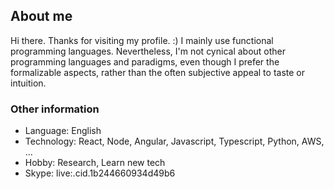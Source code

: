 
## About me

Hi there. 
Thanks for visiting my profile. :)
I mainly use functional programming languages. Nevertheless, I'm not cynical about other programming languages and paradigms, even though I prefer the formalizable aspects, rather than the often subjective appeal to taste or intuition. 

### Other information

- Language: English
- Technology: React, Node, Angular, Javascript, Typescript, Python, AWS, ...
- Hobby: Research, Learn new tech
- Skype: live:.cid.1b244660934d49b6
